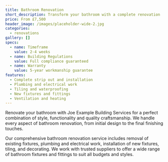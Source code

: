 ```yaml
---
title: Bathroom Renovation
short_description: Transform your bathroom with a complete renovation
price: From £7,500
header_image: /images/placeholder-wide-2.jpg
categories:
  - renovations
gallery: []
specs:
  - name: Timeframe
    value: 2-4 weeks
  - name: Building Regulations
    value: Full compliance guaranteed
  - name: Warranty
    value: 5-year workmanship guarantee
features:
  - Complete strip out and installation
  - Plumbing and electrical work
  - Tiling and waterproofing
  - New fixtures and fittings
  - Ventilation and heating
---
```


Renovate your bathroom with Joe Example Building Services for a perfect combination of style, functionality and quality craftsmanship. We handle every aspect of bathroom renovation, from initial design to the final finishing touches.

Our comprehensive bathroom renovation service includes removal of existing fixtures, plumbing and electrical work, installation of new fixtures, tiling, and decorating. We work with trusted suppliers to offer a wide range of bathroom fixtures and fittings to suit all budgets and styles.
